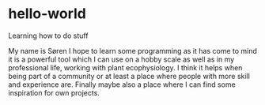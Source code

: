 # hello-world
Learning how to do stuff

My name is Søren
I hope to learn some programming as it has come to mind it is a powerful tool which I can use on a hobby scale as well as in my professional life, working with plant ecophysiology.
I think it helps when being part of a community or at least a place where people with more skill and experience are. Finally maybe also a place where I can find some inspiration for own projects.
